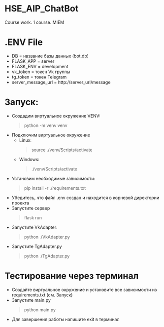 # HSE_AIP_ChatBot
Course work. 1 course. MIEM
# .ENV File
* DB = название базы данных (bot.db)
* FLASK_APP = server
* FLASK_ENV = development
* vk_token = токен Vk группы
* tg_token = токен Telegram
* server_message_url = http://server_url/message
# Запуск:
* Создадим виртуальное окружение VENV:
  >python -m venv venv
* Подключим виртуальное окружение
  - Linux:
    >source ./venv/Scripts/activate
  - Windows:
    >./venv/Scripts/activate
* Установим необходимые зависимости:
  >pip install -r ./requirements.txt
* Убедитесь, что файл .env создан и находится в корневой директории проекта
* Запустите сервер
  > flask run
* Запустите VkAdapter:
  > python ./VkAdapter.py
* Запустите TgAdapter.py
  > python ./TgAdapter.py
# Тестирование через терминал
  * Создайте виртуальное окружение и установите все зависимости из requirements.txt (см. Запуск)
  * Запустите main.py
    > python main.py
  * Для завершения работы напишите exit в терминал
